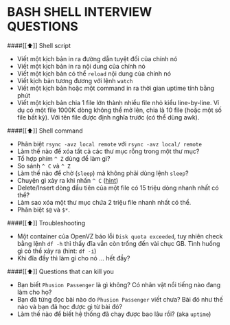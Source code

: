 BASH SHELL INTERVIEW QUESTIONS
=============================

####[[⬆]] Shell script

- Viết một kịch bản in ra đường dẫn tuyệt đối của chính nó
- Viết một kịch bản in ra nội dung của chính nó
- Viết một kịch bản có thể `reload` nội dung của chính nó
- Viết kịch bản tương đương với lệnh `watch`
- Viết một kịch bản hoặc một command in ra thời gian uptime tính bằng phút
- Viết một kịch bản chia 1 file lớn thành nhiều file nhỏ kiểu line-by-line. Ví dụ có
một file 1000K dòng không thể mở lên, chia là 10 file (hoặc một số file bất kỳ). Với
tên file được định nghĩa trước (có thể dùng awk). 

####[[⬆]] Shell command

- Phân biệt `rsync -avz local remote` với `rsync -avz local/ remote`
- Làm thế nào để xóa tất cả các thư mục rỗng trong một thư mục?
- Tổ hợp phím `^ Z` dùng để làm gì?
- So sánh `^ C` và `^ Z`
- Làm thế nào để chờ (`sleep`) mà không phải dùng lệnh `sleep`?
- Chuyện gì xảy ra khi nhấn `^ C` ([hint](http://plaban123.tumblr.com/post/117417983794/what-happens-when-you-hit-ctrl-c))
- Delete/Insert dòng đầu tiên của một file có 15 triệu dòng nhanh nhất có thể?
- Làm sao xóa một thư mục chứa 2 triệu file nhanh nhất có thể.
- Phân biệt `$@` và `$*`.

####[[⬆]] Troubleshooting

- Một container của OpenVZ báo lỗi `Disk quota exceeded`, tuy nhiên check
bằng lệnh `df -h` thì thấy đĩa vẫn còn trống đến vài chục GB. Tình huống
gì có thể xảy ra (hint: `df -i`)
- Khi đĩa đầy thì làm gì cho nó ... hết đầy?

####[[⬆]] Questions that can kill you

- Bạn biết `Phusion Passenger` là gì không? Có nhân vật nổi tiếng nào
  đang làm cho họ?
- Bạn đã từng đọc bài nào do `Phusion Passenger` viết chưa? Bài đó như thế nào
  và bạn đã học được gì từ bài đó?
- Làm thế nào để biết hệ thống đã chạy được bao lâu rồi? (aka `uptime`)
